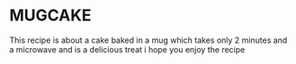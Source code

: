 # MUGCAKE
This recipe is about a cake baked in a mug which takes only 2 minutes and a microwave and is a delicious treat i hope you enjoy the recipe







